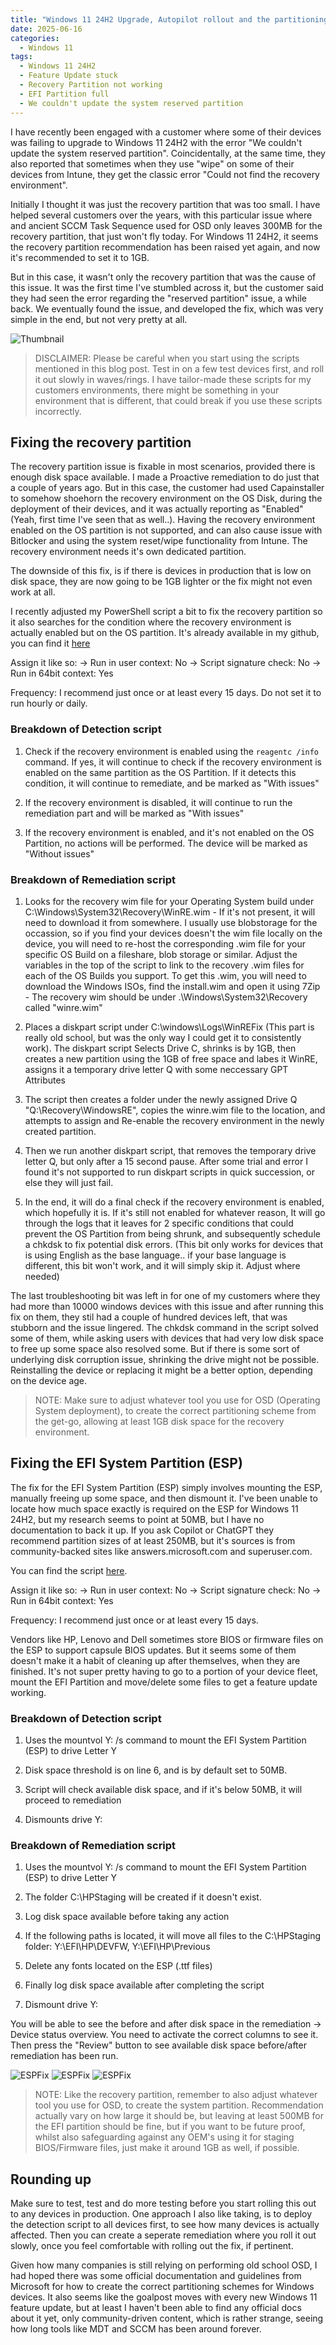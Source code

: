 ```yaml
---
title: "Windows 11 24H2 Upgrade, Autopilot rollout and the partitioning from hell"
date: 2025-06-16
categories:
  - Windows 11
tags:
  - Windows 11 24H2
  - Feature Update stuck
  - Recovery Partition not working
  - EFI Partition full
  - We couldn't update the system reserved partition
---
```


I have recently been engaged with a customer where some of their devices was failing to upgrade to Windows 11 24H2 with the error "We couldn't update the system reserved partition". Coincidentally, at the same time, they also reported that sometimes when they use "wipe" on some of their devices from Intune, they get the classic error "Could not find the recovery environment".

Initially I thought it was just the recovery partition that was too small. I have helped several customers over the years, with this particular issue where and ancient SCCM Task Sequence used for OSD only leaves 300MB for the recovery partition, that just won't fly today. For Windows 11 24H2, it seems the recovery partition recommendation has been raised yet again, and now it's recommended to set it to 1GB.

But in this case, it wasn't only the recovery partition that was the cause of this issue. It was the first time I've stumbled across it, but the customer said they had seen the error regarding the "reserved partition" issue, a while back. We eventually found the issue, and developed the fix, which was very simple in the end, but not very pretty at all.

![Thumbnail](/assets/images/2025-04-14-TheCase-OfTheMissing-GPU/ITAdmin_Hell.png?raw=true "Partitioning hell")

>DISCLAIMER: Please be careful when you start using the scripts mentioned in this blog post. Test in on a few test devices first, and roll it out slowly in waves/rings. I have tailor-made these scripts for my customers environments, there might be something in your environment that is different, that could break if you use these scripts incorrectly.

## Fixing the recovery partition

The recovery partition issue is fixable in most scenarios, provided there is enough disk space available. I made a Proactive remediation to do just that a couple of years ago. But in this case, the customer had used Capainstaller to somehow shoehorn the recovery environment on the OS Disk, during the deployment of their devices, and it was actually reporting as "Enabled" (Yeah, first time I've seen that as well..).
Having the recovery environment enabled on the OS partition is not supported, and can also cause issue with Bitlocker and using the system reset/wipe functionality from Intune. The recovery environment needs it's own dedicated partition.

The downside of this fix, is if there is devices in production that is low on disk space, they are now going to be 1GB lighter or the fix might not even work at all.

I recently adjusted my PowerShell script a bit to fix the recovery partition so it also searches for the condition where the recovery environment is actually enabled but on the OS partition. It's already available in my github, you can find it [here](https://github.com/thisisevilevil/IntunePublic/tree/main/Remediations/Recovery%20Partition)

Assign it like so:
-> Run in user context: No
-> Script signature check: No
-> Run in 64bit context: Yes

Frequency: I recommend just once or at least every 15 days. Do not set it to run hourly or daily.

### Breakdown of Detection script

1) Check if the recovery environment is enabled using the `reagentc /info` command. If yes, it will continue to check if the recovery environment is enabled on the same partition as the OS Partition. If it detects this condition, it will continue to remediate, and be marked as "With issues"

2) If the recovery environment is disabled, it will continue to run the remediation part and will be marked as "With issues"

3) If the recovery environment is enabled, and it's not enabled on the OS Partition, no actions will be performed. The device will be marked as "Without issues"

### Breakdown of Remediation script

1) Looks for the recovery wim file for your Operating System build under C:\Windows\System32\Recovery\WinRE.wim - If it's not present, it will need to download it from somewhere. I usually use blobstorage for the occassion, so if you find your devices doesn't the wim file locally on the device, you will need to re-host the corresponding .wim file for your specific OS Build on a fileshare, blob storage or similar.
Adjust the variables in the top of the script to link to the recovery .wim files for each of the OS Builds you support. To get this .wim, you will need to download the Windows ISOs, find the install.wim and open it using 7Zip - The recovery wim should be under .\Windows\System32\Recovery called "winre.wim"

2) Places a diskpart script under C:\windows\Logs\WinREFix (This part is really old school, but was the only way I could get it to consistently work). The diskpart script Selects Drive C, shrinks is by 1GB, then creates a new partition using the 1GB of free space and labes it WinRE, assigns it a temporary drive letter Q with some neccessary GPT Attributes

3) The script then creates a folder under the newly assigned Drive Q "Q:\Recovery\WindowsRE", copies the winre.wim file to the location, and attempts to assign and Re-enable the recovery environment in the newly created partition.

4) Then we run another diskpart script, that removes the temporary drive letter Q, but only after a 15 second pause. After some trial and error I found it's not supported to run diskpart scripts in quick succession, or else they will just fail.

5) In the end, it will do a final check if the recovery environment is enabled, which hopefully it is. If it's still not enabled for whatever reason, It will go through the logs that it leaves for 2 specific conditions that could prevent the OS Partition from being shrunk, and subsequently schedule a chkdsk to fix potential disk errors. (This bit only works for devices that is using English as the base language.. if your base language is different, this bit won't work, and it will simply skip it. Adjust where needed)

The last troubleshooting bit was left in for one of my customers where they had more than 10000 windows devices with this issue and after running this fix on them, they stil had a couple of hundred devices left, that was stubborn and the issue lingered. The chkdsk command in the script solved some of them, while asking users with devices that had very low disk space to free up some space also resolved some. But if there is some sort of underlying disk corruption issue, shrinking the drive might not be possible. Reinstalling the device or replacing it might be a better option, depending on the device age.

>NOTE: Make sure to adjust whatever tool you use for OSD (Operating System deployment), to create the correct partitioning scheme from the get-go, allowing at least 1GB disk space for the recovery environment.

## Fixing the EFI System Partition (ESP)

The fix for the EFI System Partition (ESP) simply involves mounting the ESP, manually freeing up some space, and then dismount it. I've been unable to locate how much space exactly is required on the ESP for Windows 11 24H2, but my research seems to point at 50MB, but I have no documentation to back it up. If you ask Copilot or ChatGPT they recommend partition sizes of at least 250MB, but it's sources is from community-backed sites like answers.microsoft.com and superuser.com.

You can find the script [here](insertlink).

Assign it like so:
-> Run in user context: No
-> Script signature check: No
-> Run in 64bit context: Yes

Frequency: I recommend just once or at least every 15 days.

Vendors like HP, Lenovo and Dell sometimes store BIOS or firmware files on the ESP to support capsule BIOS updates. But it seems some of them doesn't make it a habit of cleaning up after themselves, when they are finished. It's not super pretty having to go to a portion of your device fleet, mount the EFI Partition and move/delete some files to get a feature update working.

### Breakdown of Detection script

1) Uses the mountvol Y: /s command to mount the EFI System Partition (ESP) to drive Letter Y

2) Disk space threshold is on line 6, and is by default set to 50MB.

3) Script will check available disk space, and if it's below 50MB, it will proceed to remediation

4) Dismounts drive Y:

### Breakdown of Remediation script

1) Uses the mountvol Y: /s command to mount the EFI System Partition (ESP) to drive Letter Y

2) The folder C:\HPStaging will be created if it doesn't exist.

3) Log disk space available before taking any action

4) If the following paths is located, it will move all files to the C:\HPStaging folder: Y:\EFI\HP\DEVFW, Y:\EFI\HP\Previous 

5) Delete any fonts located on the ESP (.ttf files)

6) Finally log disk space available after completing the script

7) Dismount drive Y:

You will be able to see the before and after disk space in the remediation -> Device status overview. You need to activate the correct columns to see it. Then press the "Review" button to see available disk space before/after remediation has been run.

![ESPFix](/assets/images/2025-04-14-TheCase-OfTheMissing-GPU/EFIPartition-1.png?raw=true "Partitioning hell")
![ESPFix](/assets/images/2025-04-14-TheCase-OfTheMissing-GPU/EFIPartition-2.png?raw=true "Partitioning hell")
![ESPFix](/assets/images/2025-04-14-TheCase-OfTheMissing-GPU/EFIPartition-3.png?raw=true "Partitioning hell")

>NOTE: Like the recovery partition, remember to also adjust whatever tool you use for OSD, to create the system partition. Recommendation actually vary on how large it should be, but leaving at least 500MB for the EFI partition should be fine, but if you want to be future proof, whilst also safeguarding against any OEM's using it for staging BIOS/Firmware files, just make it around 1GB as well, if possible.

## Rounding up

Make sure to test, test and do more testing before you start rolling this out to any devices in production. One approach I also like taking, is to deploy the detection script to all devices first, to see how many devices is actually affected. Then you can create a seperate remediation where you roll it out slowly, once you feel comfortable with rolling out the fix, if pertinent.

Given how many companies is still relying on performing old school OSD, I had hoped there was some official documentation and guidelines from Microsoft for how to create the correct partitioning schemes for Windows devices. It also seems like the goalpost moves with every new Windows 11 feature update, but at least I haven't been able to find any official docs about it yet, only community-driven content, which is rather strange, seeing how long tools like MDT and SCCM has been around forever.